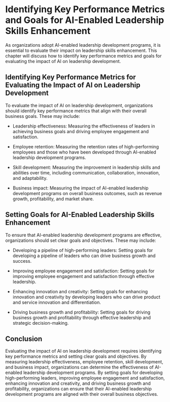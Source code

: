 Identifying Key Performance Metrics and Goals for AI-Enabled Leadership Skills Enhancement
============================================================================================================================================================

As organizations adopt AI-enabled leadership development programs, it is essential to evaluate their impact on leadership skills enhancement. This chapter will discuss how to identify key performance metrics and goals for evaluating the impact of AI on leadership development.

Identifying Key Performance Metrics for Evaluating the Impact of AI on Leadership Development
---------------------------------------------------------------------------------------------

To evaluate the impact of AI on leadership development, organizations should identify key performance metrics that align with their overall business goals. These may include:

* Leadership effectiveness: Measuring the effectiveness of leaders in achieving business goals and driving employee engagement and satisfaction.

* Employee retention: Measuring the retention rates of high-performing employees and those who have been developed through AI-enabled leadership development programs.

* Skill development: Measuring the improvement in leadership skills and abilities over time, including communication, collaboration, innovation, and adaptability.

* Business impact: Measuring the impact of AI-enabled leadership development programs on overall business outcomes, such as revenue growth, profitability, and market share.

Setting Goals for AI-Enabled Leadership Skills Enhancement
----------------------------------------------------------

To ensure that AI-enabled leadership development programs are effective, organizations should set clear goals and objectives. These may include:

* Developing a pipeline of high-performing leaders: Setting goals for developing a pipeline of leaders who can drive business growth and success.

* Improving employee engagement and satisfaction: Setting goals for improving employee engagement and satisfaction through effective leadership.

* Enhancing innovation and creativity: Setting goals for enhancing innovation and creativity by developing leaders who can drive product and service innovation and differentiation.

* Driving business growth and profitability: Setting goals for driving business growth and profitability through effective leadership and strategic decision-making.

Conclusion
----------

Evaluating the impact of AI on leadership development requires identifying key performance metrics and setting clear goals and objectives. By measuring leadership effectiveness, employee retention, skill development, and business impact, organizations can determine the effectiveness of AI-enabled leadership development programs. By setting goals for developing high-performing leaders, improving employee engagement and satisfaction, enhancing innovation and creativity, and driving business growth and profitability, organizations can ensure that their AI-enabled leadership development programs are aligned with their overall business objectives.
